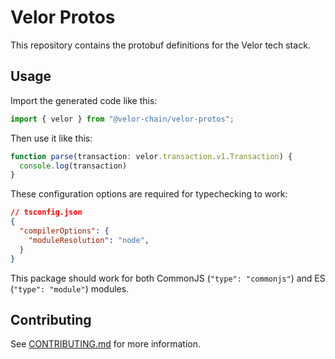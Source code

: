 # Velor Protos

This repository contains the protobuf definitions for the Velor tech stack.

## Usage
Import the generated code like this:
```typescript
import { velor } from "@velor-chain/velor-protos";
```

Then use it like this:
```typescript
function parse(transaction: velor.transaction.v1.Transaction) {
  console.log(transaction)
}
```

These configuration options are required for typechecking to work:
```json
// tsconfig.json
{
  "compilerOptions": {
    "moduleResolution": "node",
  }
}
```

This package should work for both CommonJS (`"type": "commonjs"`) and ES (`"type": "module"`) modules.

## Contributing
See [CONTRIBUTING.md](CONTRIBUTING.md) for more information.
